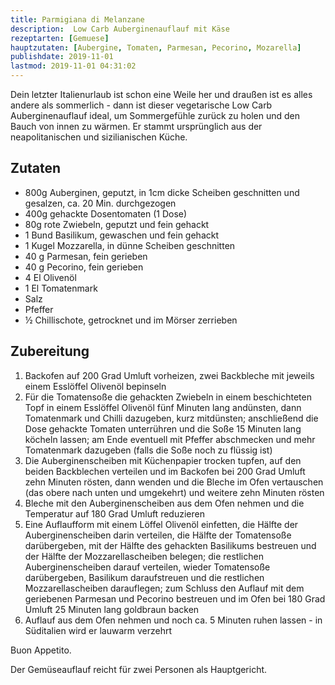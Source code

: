 ```yaml
---
title: Parmigiana di Melanzane
description:  Low Carb Auberginenauflauf mit Käse
rezeptarten: [Gemuese]
hauptzutaten: [Aubergine, Tomaten, Parmesan, Pecorino, Mozarella]
publishdate: 2019-11-01
lastmod: 2019-11-01 04:31:02
---
```


Dein letzter Italienurlaub ist schon eine Weile her und draußen ist es alles andere als sommerlich - dann ist dieser vegetarische Low Carb Auberginenauflauf ideal, um Sommergefühle zurück zu holen und den Bauch von innen zu wärmen. Er stammt ursprünglich aus der neapolitanischen und sizilianischen Küche.


## Zutaten

- 800g Auberginen, geputzt, in 1cm dicke Scheiben geschnitten und gesalzen, ca. 20 Min. durchgezogen
- 400g gehackte Dosentomaten (1 Dose)
- 80g rote Zwiebeln, geputzt und fein gehackt
- 1 Bund Basilikum, gewaschen und fein gehackt
- 1 Kugel Mozzarella, in dünne Scheiben geschnitten
- 40 g Parmesan, fein gerieben
- 40 g Pecorino, fein gerieben
- 4 El Olivenöl
- 1 El Tomatenmark
- Salz
- Pfeffer
- ½ Chillischote, getrocknet und im Mörser zerrieben


## Zubereitung

1. Backofen auf 200 Grad Umluft vorheizen, zwei Backbleche mit jeweils einem Esslöffel Olivenöl bepinseln
2. Für die Tomatensoße die gehackten Zwiebeln in einem beschichteten Topf in einem Esslöffel Olivenöl fünf Minuten lang andünsten, dann Tomatenmark und Chilli dazugeben, kurz mitdünsten; anschließend die Dose gehackte Tomaten unterrühren und die Soße 15 Minuten lang köcheln lassen; am Ende eventuell mit Pfeffer abschmecken und mehr Tomatenmark dazugeben (falls die Soße noch zu flüssig ist)
3. Die Auberginenscheiben mit Küchenpapier trocken tupfen, auf den beiden Backblechen verteilen und im Backofen bei 200 Grad Umluft zehn Minuten rösten, dann wenden und die Bleche im Ofen vertauschen (das obere nach unten und umgekehrt) und weitere zehn Minuten rösten
4. Bleche mit den Auberginenscheiben aus dem Ofen nehmen und die Temperatur auf 180 Grad Umluft reduzieren
5. Eine Auflaufform mit einem Löffel Olivenöl einfetten, die Hälfte der Auberginenscheiben darin verteilen, die Hälfte der Tomatensoße darübergeben, mit der Hälfte des gehackten Basilikums bestreuen und der Hälfte der Mozzarellascheiben belegen; die restlichen Auberginenscheiben darauf verteilen, wieder Tomatensoße darübergeben, Basilikum daraufstreuen und die restlichen Mozzarellascheiben darauflegen; zum Schluss den Auflauf mit dem geriebenen Parmesan und Pecorino bestreuen und im Ofen bei 180 Grad Umluft 25 Minuten lang goldbraun backen
6. Auflauf aus dem Ofen nehmen und noch ca. 5 Minuten ruhen lassen - in Süditalien wird er lauwarm verzehrt


Buon Appetito.

Der Gemüseauflauf reicht für zwei Personen als Hauptgericht. 